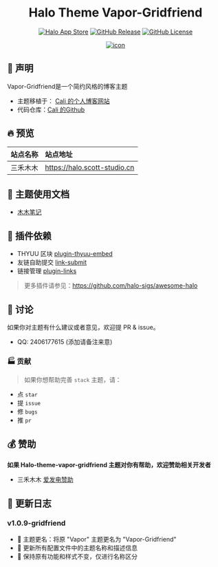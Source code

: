 <div align="center">
    <h1 align="center">Halo Theme Vapor-Gridfriend</h1>
    <p align="center" style="text-align: center;">
        <a href="https://www.halo.run/store/apps/app-ot0zaok6?tab=readme"><img alt="Halo App Store" src="https://img.shields.io/badge/Halo-%E5%BA%94%E7%94%A8%E5%B8%82%E5%9C%BA-%230A81F5?style=flat-square&logo=appstore&logoColor=%23fff" /></a>
        <a href="https://github.com/iscottt/halo-theme-vapor/releases"><img alt="GitHub Release" src="https://img.shields.io/github/v/release/iscottt/halo-theme-vapor?style=flat-square&logo=github" /></a>
        <a href="./LICENSE"><img alt="GitHub License" src="https://img.shields.io/github/license/iscottt/halo-theme-vapor?style=flat-square" /></a>
    </p>
    <a href="https://halo.scott-studio.cn" target="_blank" rel="noopener noreferrer">
        <img src="https://github.com/user-attachments/assets/3844b1fe-0967-4dc6-862a-99d0dbaac9df" alt="icon"/>
    </a>
    <br />
</div>

## 🎊 声明
Vapor-Gridfriend是一个简约风格的博客主题
- 主题移植于： <a href="https://cali.so">Cali 的个人博客网站</a>
- 代码仓库：[Cali 的Github](https://github.com/CaliCastle/cali.so)

## 🔥 预览

| 站点名称 | 站点地址                     |
| :------: | :--------------------------- |
| 三禾木木 | https://halo.scott-studio.cn |

## 📖 主题使用文档
- [木木笔记](http://localhost:3000/docs/vapor/guide/)

## 🔌 插件依赖

- THYUU 区块 [plugin-thyuu-embed](https://www.halo.run/store/apps/app-lKYuv)
- 友链自助提交 [link-submit](https://www.halo.run/store/apps/app-glejqzwk)
- 链接管理 [plugin-links](https://www.halo.run/store/apps/app-hfbQg)

> 更多插件请参见：https://github.com/halo-sigs/awesome-halo

## 💬 讨论

如果你对主题有什么建议或者意见，欢迎提 PR & issue。

- QQ: 2406177615 (添加请备注来意)

### 🏭 贡献

> 如果你想帮助完善 `stack` 主题，请：

- 点 `star`
- 提 `issue`
- 修 `bugs`
- 推 `pr`

## 💰 赞助

**如果 Halo-theme-vapor-gridfriend 主题对你有帮助，欢迎赞助相关开发者**
- 三禾木木 [爱发电赞助](https://afdian.com/a/scottstudio)

## 📝 更新日志

### v1.0.9-gridfriend
- 🎨 主题更名：将原 "Vapor" 主题更名为 "Vapor-Gridfriend"
- 📝 更新所有配置文件中的主题名称和描述信息
- 🔧 保持原有功能和样式不变，仅进行名称区分
